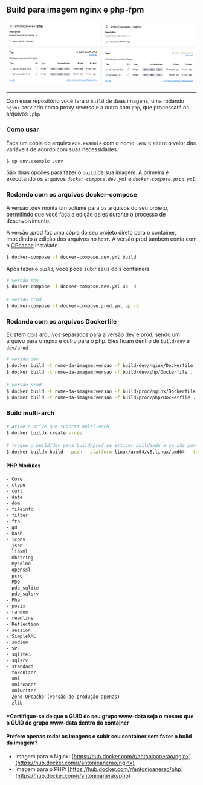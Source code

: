 ## Build para imagem nginx e php-fpm

<a href="https://hub.docker.com/r/antonioanerao/php"><img alt="PHP" src="screens/php.png" width="50%"></a><a href="https://hub.docker.com/r/antonioanerao/nginx"><img alt="nginx" src="screens/ngnix.png" width="50%"></a>

<hr>

Com esse repositório você fará o `build` de duas imagens, uma rodando `nginx` servindo como proxy reverso e a outra com `php`, que processará os arquivos `.php`

### Como usar

Faça um cópia do arquivo _`env.example`_  com o nome _`.env`_ e altere o valor das variáveis de acordo com suas necessidades.

``` bash
$ cp env.example .env
``` 

São duas opções para fazer o `build` da sua imagem. A primeira é executando os arquivos _`docker-compose.dev.yml`_ e _`docker-compose.prod.yml`_.

### Rodando com os arquivos docker-compose

A versão .dev monta um volume para os arquivos do seu projeto, permitindo que você faça a edição deles durante o processo de desenvolvimento. 

A versão .prod faz uma cópia do seu projeto direto para o container, impedindo a edição dos arquivos no `host`. A versão prod também conta com o [OPcache](https://www.php.net/manual/pt_BR/book.opcache.php) instalado.

``` bash
$ docker-compose -f docker-compose.dev.yml build
``` 

Após fazer o `build`, você pode subir seus dois containers

``` bash
# versão dev
$ docker-compose -f docker-compose.dev.yml up -d

# versão prod
$ docker-compose -f docker-compose.prod.yml up -d
``` 

### Rodando com os arquivos Dockerfile

Existem dois arquivos separados para a versão dev e prod, sendo um arquivo para o nginx e outro para o php. Eles ficam dentro de `build/dev` e `dev/prod`

``` bash
# versão dev
$ docker build -t nome-da-imagem:versao -f build/dev/nginx/Dockerfile .
$ docker build -t nome-da-imagem:versao -f build/dev/php/Dockerfile .

# versão prod
$ docker build -t nome-da-imagem:versao -f build/prod/nginx/Dockerfile .
$ docker build -t nome-da-imagem:versao -f build/prod/php/Dockerfile .
```

### Build multi-arch

``` bash
# Ative o drive que suporta multi-arch
$ docker buildx create --use

# troque o build/dev para build/prod se estiver buildando a versão para produção
$ docker buildx build --push --platform linux/arm64/v8,linux/amd64 --tag nome-da-imagem:versao -f build/dev/php/Dockerfile .
```

#### PHP Modules
    - Core
    - ctype
    - curl
    - date
    - dom
    - fileinfo
    - filter
    - ftp
    - gd
    - hash
    - iconv
    - json
    - libxml
    - mbstring
    - mysqlnd
    - openssl
    - pcre
    - PDO
    - pdo_sqlite
    - pdo_sqlsrv
    - Phar
    - posix
    - random
    - readline
    - Reflection
    - session
    - SimpleXML
    - sodium
    - SPL
    - sqlite3
    - sqlsrv
    - standard
    - tokenizer
    - xml
    - xmlreader
    - xmlwriter
    - Zend OPcache (versão de produção apenas)
    - zlib


#### *Certifique-se de que o GUID do seu grupo www-data seja o mesmo que o GUID do grupo www-data dentro do container
    
#### Prefere apenas rodar as imagens e subir seu container sem fazer o build da imagem?
- Imagem para o Nginx: [https://hub.docker.com/r/antonioanerao/nginx](https://hub.docker.com/r/antonioanerao/nginx)
- Imagem para o PHP: [https://hub.docker.com/r/antonioanerao/php](https://hub.docker.com/r/antonioanerao/php)

